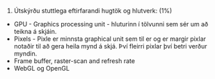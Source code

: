 1. Útskýrðu stuttlega eftirfarandi hugtök og hlutverk: (1%)
* GPU - Graphics processing unit - hluturinn í tölvunni sem sér um að teikna á skjáin.
* Pixels - Pixle er minnsta graphical unit sem til er og er margir pixlar notaðir til að gera heila mynd á skjá. Því fleirri pixlar því betri verður myndin.
* Frame buffer, raster-scan and refresh rate
* WebGL og OpenGL
